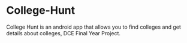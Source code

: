 # College-Hunt
College Hunt is an android app that allows you to find colleges and get details about colleges, DCE Final Year Project.
